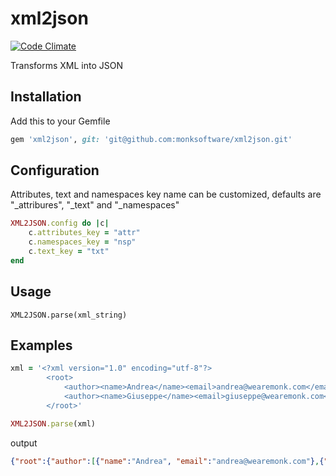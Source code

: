 # xml2json

[![Code Climate](https://codeclimate.com/github/monksoftware/xml2json.png)](https://codeclimate.com/github/monksoftware/xml2json)

Transforms XML into JSON

## Installation

Add this to your Gemfile

```ruby
gem 'xml2json', git: 'git@github.com:monksoftware/xml2json.git'
```

## Configuration

Attributes, text and namespaces key name can be customized, defaults are "_attribures", "_text" and "_namespaces"

```ruby
XML2JSON.config do |c|
	c.attributes_key = "attr"
	c.namespaces_key = "nsp"
	c.text_key = "txt"
end
```

## Usage

`XML2JSON.parse(xml_string)`

## Examples
	
```ruby
xml = '<?xml version="1.0" encoding="utf-8"?>
		<root>
	   		<author><name>Andrea</name><email>andrea@wearemonk.com</email></author>
	   		<author><name>Giuseppe</name><email>giuseppe@wearemonk.com</email></author>
	   	</root>'

XML2JSON.parse(xml)
```

output

```json
{"root":{"author":[{"name":"Andrea", "email":"andrea@wearemonk.com"},{"name":"Giuseppe", "email":"giuseppe@wearemonk.com"}]}}
```